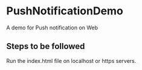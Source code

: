 # PushNotificationDemo
A demo for Push notification on Web

## Steps to be followed

Run the index.html file on localhost or https servers.
